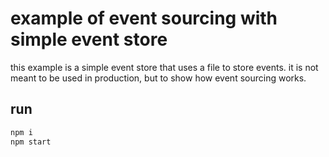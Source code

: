 # example of event sourcing with simple event store

this example is a simple event store that uses a file to store events. it is not meant to be used in production, but to show how event sourcing works.

## run

```bash
npm i
npm start
```
